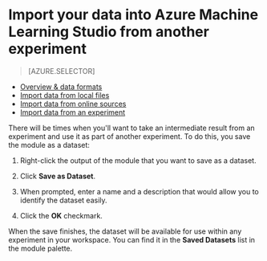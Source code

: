 <properties
    pageTitle="Import data into Machine Learning Studio ferom another experiment | Microsoft Azure"
    description="How to save training data in Azure Machine Learning Studio and use it in another experiment."
    keywords="import data,data,data sources,training data"
    services="machine-learning"
    documentationCenter=""
    authors="garyericson"
    manager="paulettm"
    editor="cgronlun"/>

<tags
    ms.service="machine-learning"
    ms.workload="data-services"
    ms.tgt_pltfrm="na"
    ms.devlang="na"
    ms.topic="article"
    ms.date="10/07/2015"
    ms.author="garye;bradsev" />


# Import your data into Azure Machine Learning Studio from another experiment
> [AZURE.SELECTOR]
- [Overview & data formats](../articles/machine-learning/machine-learning-data-science-import-data.md)
- [Import data from local files](../articles/machine-learning/machine-learning-import-data-from-local-file.md)
- [Import data from online sources](../articles/machine-learning/machine-learning-import-data-from-online-sources.md)
- [Import data from an experiment](../articles/machine-learning/machine-learning-import-data-from-an-experiment.md)


There will be times when you'll want to take an intermediate result from an experiment and use it as part of another experiment.  To do this, you save the module as a dataset:

1. Right-click the output of the module that you want to save as a dataset.

2. Click **Save as Dataset**.

3. When prompted, enter a name and a description that would allow you to identify the dataset easily.

4. Click the **OK** checkmark.


When the save finishes, the dataset will be available for use within any experiment in your workspace. You can find it in the **Saved Datasets** list in the module palette.

